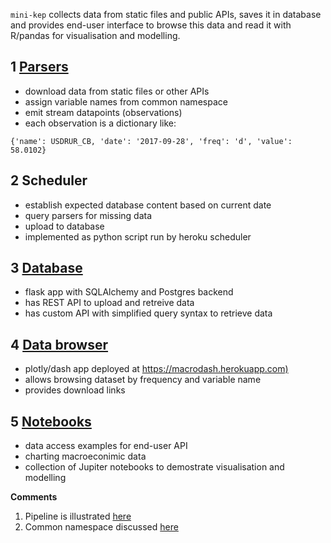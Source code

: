 ```mini-kep``` collects data from static files and public APIs,
saves it in database and provides end-user interface to browse this data 
and read it with R/pandas for visualisation and modelling.  

## 1 [Parsers](https://github.com/mini-kep/parsers)

   - download data from static files or other APIs 
   - assign variable names from common namespace 
   - emit stream datapoints (observations)
   - each observation is a dictionary like:  
   
```{'name': USDRUR_CB, 'date': '2017-09-28', 'freq': 'd', 'value': 58.0102}```

## 2 Scheduler

   - establish expected database content based on current date 
   - query parsers for missing data 
   - upload to database
   - implemented as python script run by heroku scheduler

## 3 [Database](https://github.com/mini-kep/db)

   - flask app with SQLAlchemy and Postgres backend 
   - has REST API to upload and retreive data
   - has custom API with simplified query syntax to retrieve data 

## 4 [Data browser](https://github.com/mini-kep/frontend-dash)

   - plotly/dash app deployed at <https://macrodash.herokuapp.com)>
   - allows browsing dataset by frequency and variable name 
   - provides download links
   

## 5 [Notebooks](https://github.com/mini-kep/user-charts)

   - data access examples for end-user API
   - charting macroeconimic data
   - collection of Jupiter notebooks to demostrate visualisation and modelling
	
**Comments**
	
1. Pipeline is illustrated [here](https://github.com/mini-kep/intro/blob/master/pipeline/pipeline.py)
2. Common namespace discussed [here](https://mini-kep.github.io/documentation/datamodel_and_namespace/)
	